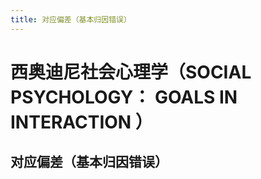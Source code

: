 ```yaml
---
title: 对应偏差（基本归因错误）
---
```



# 西奥迪尼社会心理学（SOCIAL PSYCHOLOGY： GOALS IN INTERACTION ）
## 对应偏差（基本归因错误）
